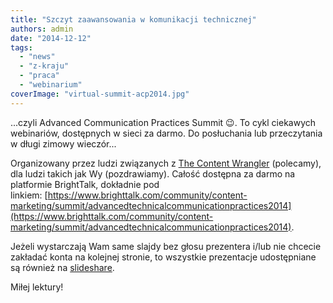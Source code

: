 ```yaml
---
title: "Szczyt zaawansowania w komunikacji technicznej"
authors: admin
date: "2014-12-12"
tags:
  - "news"
  - "z-kraju"
  - "praca"
  - "webinarium"
coverImage: "virtual-summit-acp2014.jpg"
---
```


...czyli Advanced Communication Practices Summit 😉. To cykl ciekawych
webinariów, dostępnych w sieci za darmo. Do posłuchania lub przeczytania w długi
zimowy wieczór...

<!--truncate-->

Organizowany przez ludzi związanych
z [The Content Wrangler](http://thecontentwrangler.com/) (polecamy), dla ludzi
takich jak Wy (pozdrawiamy). Całość dostępna za darmo na platformie BrightTalk,
dokładnie pod
linkiem: [https://www.brighttalk.com/community/content-marketing/summit/advancedtechnicalcommunicationpractices2014](https://www.brighttalk.com/community/content-marketing/summit/advancedtechnicalcommunicationpractices2014).

Jeżeli wystarczają Wam same slajdy bez głosu prezentera i/lub nie chcecie
zakładać konta na kolejnej stronie, to wszystkie prezentacje udostępniane są
również na [slideshare](http://www.slideshare.net/abelsp).

Miłej lektury!
